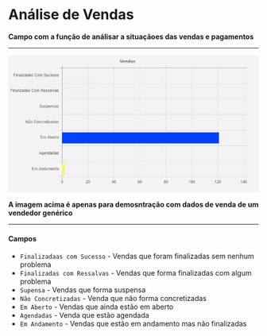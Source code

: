 # Análise de Vendas
**Campo com a função de análisar a situaçãoes das vendas e pagamentos**
***

![](../../img/generico.jpg)

**A imagem acima é apenas para demosntração com dados de venda de um vendedor genérico**
***

#### **Campos**

* `Finalizadaas com Sucesso` - Vendas que foram finalizadas sem nenhum problema
* `Finalizadas com Ressalvas` - Vendas que forma finalizadas com algum problema
* `Supensa` - Vendas que forma suspensa
* `Não Concretizadas` - Venda que não forma concretizadas
* `Em Aberto` - Vendas que ainda estão em aberto
* `Agendadas` - Venda que estão agendada
* `Em Andamento` - Vendas que estão em andamento mas não finalizadas

